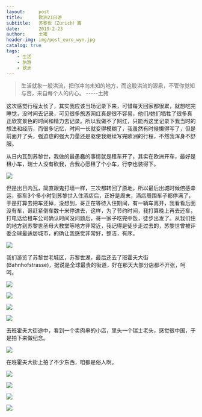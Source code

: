 ```yaml
---
layout:     post
title:      欧洲21日游
subtitle:   苏黎世（Zurich）篇
date:       2019-2-23
author:     土猪
header-img: img/post_euro_wyn.jpg
catalog: true
tags:
    - 生活
    - 旅游
    - 欧洲
---
```


> 生活就象一股洪流，把你冲向未知的地方，而这股洪流的源泉，不管你觉知与否，来自每个人的内心。 
> -----土猪





这次感觉行程太长了，其实我应该当场记录下来，可惜每天回家都很累，就想吃完睡觉，没时间去记录，可见很多旅游网红真是很不容易，他们/她们牺牲了很多真正欣赏景色的时间和精力去记录。所以我做不了网红，只能再这里记录下我当时的想法和经历，而很多记忆，时间一长就变得模糊了，我虽然有时候懒得写了，但是前面开了头，强迫症的强大力量还是驱使我继续写完欧洲的行程，不然我浑身不舒服。




从日内瓦到苏黎世，我做的最愚蠢的事情就是租车开了，其实在欧洲开车，最好是租小车，瑞士人没有砍我，合我心愿租了个小车，行李也装得下。

![](https://cdn.steemitimages.com/DQmRGdnSGCpMjtCFWCFKEvPiWCXxuamFTQfmEUcXKKE2u29/image.png)




但是出日内瓦，简直跟鬼打墙一样，三次都转回了原地，所以最后出城时候倍感幸运，驱车3个多小时到苏黎世入住酒店后，正好是周末，酒店周围车子都停满了，于是打算去把车还掉，没想到，哥正在等待入住期间，有一辆车离开，我看看后面没有车，哥赶紧倒车数十米停进去，这样，为了节约时间，我打算晚上再去还车，打电话给租车公司确认时间没问题后，哥一家子吃完中饭，徒步出发了。从我们住的地方到苏黎世圣母大教堂等地方非常近，我记得是徒步走过去的，苏黎世曾被评委全球最适居城市，的确让我感觉非常好，整洁，有序。

![](https://cdn.steemitimages.com/DQmaFqvHoxxdQjTYXnN7fhQQ5RxJoZQHFuH7sLskownJs8c/image.png)



我们游览了苏黎世老城区，苏黎世湖，最后还去了班霍夫大街(Bahnhofstrasse)，据说是全球最贵的街道，好在那天大部分店都不开张，呵呵。

![](https://cdn.steemitimages.com/DQmYRNZoiui8WoGVMr7gCernyNHMGm3PdydGNqpSweuy8eM/image.png)

![](https://cdn.steemitimages.com/DQmZk3SqHUQrjZ2dUjcsWsbf1Qu9SyjU2d5ACYLujTaLSrA/image.png)


![](https://cdn.steemitimages.com/DQmeAJ9X2vN5YodLp8Trg8BUbeXJEnSchtPD5VC6jsTDxGG/image.png)


![](https://cdn.steemitimages.com/DQmSDZuBrdzMZ8BCA4JuFVGcgzV546NmqGksVCmZ6PjnNWY/image.png)


去班霍夫大街途中，看到一个卖肉串的小店，里头一个瑞士老头，感觉很中国，于是拍下来做纪念。

![](https://cdn.steemitimages.com/DQmQk445hSCZ2bWKxaXZj4WNCaD8vScLeoWuBKHWcMJhQu9/image.png)


在班霍夫大街上拍了不少东西，咱都是俗人啊。

![](https://cdn.steemitimages.com/DQmYzVMqFVGCm9s3eUysaGhGsVYSo74fWuDe76Je2tgtqa1/image.png)

![](https://cdn.steemitimages.com/DQmVUfCJeVgBhgVFDyn3DcDhkBp483uk3qwzKiJUkDyJdPS/image.png)

![](https://cdn.steemitimages.com/DQmVvTctBbetfKbXiMzFNWZiMkuNTasneFeye6jUR1VDa7G/image.png)

![](https://cdn.steemitimages.com/DQmWsJN6gQ1mWLTjcADZB31ikFDu5QP85MfCXdH7rAwBBaB/image.png)